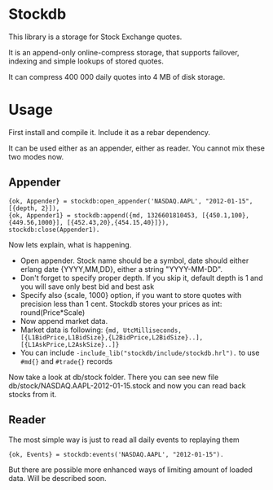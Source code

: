Stockdb
=======


This library is a storage for Stock Exchange quotes.

It is an append-only online-compress storage, that supports failover, indexing and simple lookups of stored quotes.

It can compress 400 000 daily quotes into 4 MB of disk storage.

Usage
=====

First install and compile it. Include it as a rebar dependency.

It can be used either as an appender, either as reader. You cannot mix these two modes now.

Appender
------

    {ok, Appender} = stockdb:open_appender('NASDAQ.AAPL', "2012-01-15", [{depth, 2}]),
    {ok, Appender1} = stockdb:append({md, 1326601810453, [{450.1,100},{449.56,1000}], [{452.43,20},{454.15,40}]}),
    stockdb:close(Appender1).


Now lets explain, what is happening.

* Open appender. Stock name should be a symbol, date should either erlang date {YYYY,MM,DD}, either a string "YYYY-MM-DD".
* Don't forget to specify proper depth. If you skip it, default depth is 1 and you will save only best bid and best ask
* Specify also {scale, 1000} option, if you want to store quotes with precision less than 1 cent. Stockdb stores your prices as int: round(Price*Scale)
* Now append market data.
* Market data is following: ```{md, UtcMilliseconds, [{L1BidPrice,L1BidSize},{L2BidPrice,L2BidSize}..], [{L1AskPrice,L2AskSize}..]}```
* You can include ```-include_lib("stockdb/include/stockdb.hrl").``` to use ```#md{}``` and ```#trade{}``` records

Now take a look at db/stock folder. There you can see new file db/stock/NASDAQ.AAPL-2012-01-15.stock and now you can read back stocks from it.


Reader
-----

The most simple way is just to read all daily events to replaying them

    {ok, Events} = stockdb:events('NASDAQ.AAPL', "2012-01-15").

But there are possible more enhanced ways of limiting amount of loaded data. Will be described soon.
